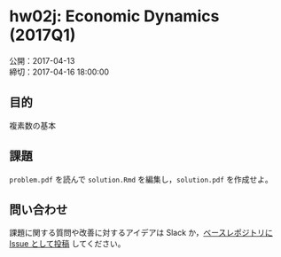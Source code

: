 # hw02j: Economic Dynamics (2017Q1)

公開：2017-04-13  
締切：2017-04-16 18:00:00

## 目的

複素数の基本

## 課題

`problem.pdf` を読んで `solution.Rmd` を編集し，`solution.pdf` を作成せよ。

## 問い合わせ

課題に関する質問や改善に対するアイデアは Slack か，[ベースレポジトリにIssue として投稿](https://github.com/rokko-ed17q1/hw02j/issues) してください。
